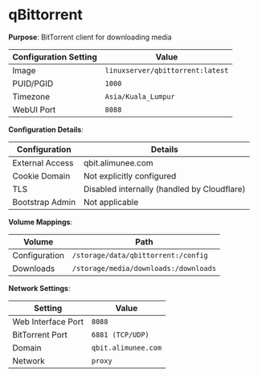 # qBittorrent

**Purpose**: BitTorrent client for downloading media

| Configuration Setting | Value                            |
| --------------------- | -------------------------------- |
| Image                 | `linuxserver/qbittorrent:latest` |
| PUID/PGID             | `1000`                           |
| Timezone              | `Asia/Kuala_Lumpur`              |
| WebUI Port            | `8088`                           |

**Configuration Details**:

| Configuration     | Details                               |
|-------------------|---------------------------------------|
| External Access   | qbit.alimunee.com                     |
| Cookie Domain     | Not explicitly configured             |
| TLS               | Disabled internally (handled by Cloudflare) |
| Bootstrap Admin   | Not applicable                                |

**Volume Mappings**:

| Volume        | Path                                  |
| ------------- | ------------------------------------- |
| Configuration | `/storage/data/qbittorrent:/config`   |
| Downloads     | `/storage/media/downloads:/downloads` |

**Network Settings**:

| Setting            | Value               |
| ------------------ | ------------------- |
| Web Interface Port | `8088`              |
| BitTorrent Port    | `6881 (TCP/UDP)`    |
| Domain             | `qbit.alimunee.com` |
| Network            | `proxy`             |
